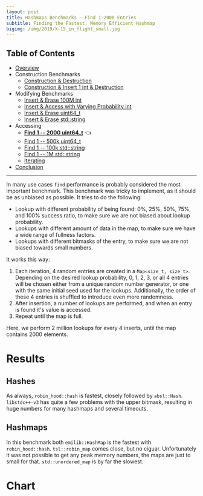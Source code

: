 ```yaml
---
layout: post
title: Hashmaps Benchmarks - Find 1-2000 Entries
subtitle: Finding the Fastest, Memory Efficient Hashmap
bigimg: /img/2019/X-15_in_flight_small.jpg
---
```


## Table of Contents

* [Overview](/2019/04/01/hashmap-benchmarks-01-overview/)
* Construction Benchmarks
   * [Construction & Destruction](/2019/04/01/hashmap-benchmarks-02-01-result-CtorDtorEmptyMap/)
   * [Construction & Insert 1 int & Destruction](/2019/04/01/hashmap-benchmarks-02-02-result-CtorDtorSingleEntryMap/)
* Modifying Benchmarks
   * [Insert & Erase 100M int](/2019/04/01/hashmap-benchmarks-03-01-result-InsertHugeInt/)
   * [Insert & Access with Varying Probability int](/2019/04/01/hashmap-benchmarks-03-02-result-RandomDistinct2/)
   * [Insert & Erase uint64_t](/2019/04/01/hashmap-benchmarks-03-03-result-RandomInsertErase/)
   * [Insert & Erase std::string](/2019/04/01/hashmap-benchmarks-03-04-result-RandomInsertEraseStrings/)
* Accessing
   * **[Find 1 -- 2000 uint64_t](/2019/04/01/hashmap-benchmarks-04-02-result-RandomFind_2000/)** 👈
   * [Find 1 -- 500k uint64_t](/2019/04/01/hashmap-benchmarks-04-03-result-RandomFind_500000/)
   * [Find 1 -- 100k std::string](/2019/04/01/hashmap-benchmarks-04-04-result-RandomFindString/)
   * [Find 1 -- 1M std::string](/2019/04/01/hashmap-benchmarks-04-05-result-RandomFindString_1000000/)
   * [Iterating](/2019/04/01/hashmap-benchmarks-04-06-result-IterateIntegers/)
* [Conclusion](/2019/04/01/hashmap-benchmarks-05-conclusion/)

----

In many use cases `find` performance is probably considered the most important benchmark. This benchmark was tricky to implement, as it should be as unbiased as possible. It tries to do the following:

* Lookup with different probability of being found: 0%, 25%, 50%, 75%, and 100% success ratio, to make sure we are not biased about lookup probability.
* Lookups with different amount of data in the map, to make sure we have a wide range of fullness factors.
* Lookups with different bitmasks of the entry, to make sure we are not biased towards small numbers. 

It works this way:

1. Each iteration, 4 random entries are created in a `Map<size_t, size_t>`. Depending on the desired lookup probability, 0, 1, 2, 3, or all 4 entries will be chosen either from a unique random number generator, or one with the same initial seed used for the lookups. Additionally, the order of these 4 entries is shuffled to introduce even more randomness.
1. After insertion, a number of lookups are performed, and when an entry is found it's value is accessed.
1. Repeat until the map is full.

Here, we perform 2 million lookups for every 4 inserts, until the map contains 2000 elements.

# Results

## Hashes

As always, `robin_hood::hash` is fastest, closely followed by `absl::Hash`. `libstdc++-v3` has quite a few problems with the upper bitmask, resulting in huge numbers for many hashmaps and several timeouts.

## Hashmaps

In this benchmark both `emilib::HashMap` is the fastest with `robin_hood::hash`. `tsl::robin_map` comes close, but no ciguar. Unfortunately it was not possible to get any peak memory numbers, the maps are just to small for that. `std::unordered_map` is by far the slowest. 

# Chart

<script src="https://cdn.plot.ly/plotly-latest.min.js"></script>
<div id="id_37381073" style="height:250em"></div>
<script>
    var colors = Plotly.d3.scale.category10().range();
    var m0y = [ "std::unordered_map", "boost::unordered_map", "spp::sparse_hash_map", "eastl::hash_map", "folly::F14NodeMap", "folly::F14ValueMap", "phmap::<br>parallel_node_hash_map", "phmap::<br>parallel_flat_hash_map", "tsl::hopscotch_map", "boost::multi_index::<br>hashed_unique", "tsl::sparse_map", "robin_hood::<br>unordered_flat_map", "robin_hood::<br>unordered_node_map", "absl::node_hash_map", "absl::flat_hash_map", "phmap::flat_hash_map", "phmap::node_hash_map", "ska::bytell_hash_map", "tsl::robin_map", "<b>emilib1::HashMap</b>"];
    var m1y = [ "std::unordered_map", "boost::unordered_map", "spp::sparse_hash_map", "eastl::hash_map", "folly::F14NodeMap", "folly::F14ValueMap", "phmap::<br>parallel_node_hash_map", "phmap::<br>parallel_flat_hash_map", "tsl::hopscotch_map", "absl::node_hash_map", "robin_hood::<br>unordered_node_map", "boost::multi_index::<br>hashed_unique", "robin_hood::<br>unordered_flat_map", "tsl::sparse_map", "phmap::node_hash_map", "absl::flat_hash_map", "phmap::flat_hash_map", "ska::bytell_hash_map", "tsl::robin_map", "<b>emilib1::HashMap</b>"];
    var m2y = [ "std::unordered_map", "spp::sparse_hash_map", "boost::unordered_map", "eastl::hash_map", "folly::F14ValueMap", "folly::F14NodeMap", "phmap::<br>parallel_flat_hash_map", "phmap::<br>parallel_node_hash_map", "boost::multi_index::<br>hashed_unique", "tsl::hopscotch_map", "tsl::sparse_map", "phmap::node_hash_map", "absl::flat_hash_map", "absl::node_hash_map", "phmap::flat_hash_map", "robin_hood::<br>unordered_flat_map", "robin_hood::<br>unordered_node_map", "ska::bytell_hash_map", "tsl::robin_map", "<b>emilib1::HashMap</b>"];
    var m3y = [ "std::unordered_map", "spp::sparse_hash_map", "folly::F14ValueMap", "boost::unordered_map", "folly::F14NodeMap", "eastl::hash_map", "phmap::<br>parallel_flat_hash_map", "phmap::<br>parallel_node_hash_map", "tsl::sparse_map", "tsl::hopscotch_map", "absl::node_hash_map", "boost::multi_index::<br>hashed_unique", "phmap::node_hash_map", "absl::flat_hash_map", "phmap::flat_hash_map", "robin_hood::<br>unordered_node_map", "robin_hood::<br>unordered_flat_map", "ska::bytell_hash_map", "tsl::robin_map", "<b>emilib1::HashMap</b>"];
    var m4y = [ "tsl::sparse_map", "tsl::robin_map", "tsl::hopscotch_map", "spp::sparse_hash_map", "robin_hood::<br>unordered_node_map", "robin_hood::<br>unordered_flat_map", "phmap::<br>parallel_node_hash_map", "phmap::<br>parallel_flat_hash_map", "phmap::node_hash_map", "phmap::flat_hash_map", "emilib1::HashMap", "absl::node_hash_map", "absl::flat_hash_map", "std::unordered_map", "boost::unordered_map", "eastl::hash_map", "folly::F14NodeMap", "folly::F14ValueMap", "boost::multi_index::<br>hashed_unique", "<b>ska::bytell_hash_map</b>"];
    var measurement_names = [ "0% success, 0x00000000ffffffff", "0% success, 0xffffffff00000000", "100% success, 0x00000000ffffffff", "100% success, 0xffffffff00000000", "25% success, 0x00000000ffffffff", "25% success, 0xffffffff00000000", "50% success, 0x00000000ffffffff", "50% success, 0xffffffff00000000", "75% success, 0x00000000ffffffff", "75% success, 0xffffffff00000000" ];

    var data = [
        { x: [ 1.6315700000000002e-08, 1.1539150000000001e-08, 1.3123150000000003e-08, 1.0344350000000002e-08, 6.246335e-09, 6.30072e-09, 7.40685e-09, 6.8658950000000005e-09, 4.1338950000000004e-09, 4.896980000000001e-09, 5.60864e-09, 5.17254e-09, 5.127305000000001e-09, 4.533705e-09, 4.323835e-09, 4.311515e-09, 4.285970000000001e-09, 3.515975e-09, 3.4467750000000004e-09, 2.8761300000000005e-09 ],
          y: m0y, name: measurement_names[0] + ' (robin_hood::hash)', type: 'bar', orientation: 'h', yaxis: 'y', marker: { color: colors[0], },
        },
        { x: [ 1.6366400000000004e-08, 1.1569550000000001e-08, 1.274165e-08, 1.03549e-08, 6.260275e-09, 6.306440000000001e-09, 7.315945000000001e-09, 6.85231e-09, 4.123515e-09, 4.83866e-09, 5.3775700000000005e-09, 5.064060000000001e-09, 5.033030000000001e-09, 4.567695e-09, 4.333589999999999e-09, 4.301315e-09, 4.277345000000001e-09, 3.531285e-09, 3.35223e-09, 2.8472200000000004e-09 ],
          y: m0y, name: measurement_names[1] + ' (robin_hood::hash)', type: 'bar', orientation: 'h', yaxis: 'y', marker: { color: colors[1], },
        },
        { x: [ 1.3305450000000002e-08, 1.205025e-08, 8.12543e-09, 1.10062e-08, 1.32606e-08, 1.2875400000000001e-08, 7.981415e-09, 7.192815000000001e-09, 5.791565e-09, 4.672105e-09, 5.383160000000001e-09, 4.21379e-09, 4.01364e-09, 4.499085e-09, 4.59093e-09, 4.6070600000000004e-09, 4.477955e-09, 4.35335e-09, 3.4638050000000003e-09, 3.494065e-09 ],
          y: m0y, name: measurement_names[2] + ' (robin_hood::hash)', type: 'bar', orientation: 'h', yaxis: 'y', marker: { color: colors[2], },
        },
        { x: [ 1.331075e-08, 1.2070050000000001e-08, 8.240875e-09, 1.10145e-08, 1.322695e-08, 1.2847400000000001e-08, 8.015410000000001e-09, 7.2204650000000005e-09, 5.70413e-09, 4.718715e-09, 5.442285e-09, 4.2221450000000004e-09, 3.995245e-09, 4.507370000000001e-09, 4.58401e-09, 4.6233950000000005e-09, 4.4822350000000005e-09, 4.4382850000000005e-09, 3.466695e-09, 3.4605850000000004e-09 ],
          y: m0y, name: measurement_names[3] + ' (robin_hood::hash)', type: 'bar', orientation: 'h', yaxis: 'y', marker: { color: colors[3], },
        },
        { x: [ 1.5013850000000003e-08, 1.1190300000000001e-08, 1.32007e-08, 1.1924850000000001e-08, 8.533605000000002e-09, 8.19117e-09, 6.876170000000001e-09, 7.08692e-09, 5.463395000000001e-09, 6.1938299999999995e-09, 4.780940000000001e-09, 5.07536e-09, 4.832170000000001e-09, 4.45778e-09, 4.34062e-09, 4.36765e-09, 4.34491e-09, 3.7001e-09, 3.543625e-09, 2.9409e-09 ],
          y: m0y, name: measurement_names[4] + ' (robin_hood::hash)', type: 'bar', orientation: 'h', yaxis: 'y', marker: { color: colors[4], },
        },
        { x: [ 1.50562e-08, 1.115205e-08, 1.331535e-08, 1.19328e-08, 8.495429999999999e-09, 8.147960000000002e-09, 6.901220000000001e-09, 7.131815000000001e-09, 5.4613800000000004e-09, 6.295785e-09, 4.851655e-09, 5.1165e-09, 4.892455e-09, 4.51124e-09, 4.36126e-09, 4.358625e-09, 4.337335e-09, 3.77457e-09, 3.5191050000000003e-09, 2.90354e-09 ],
          y: m0y, name: measurement_names[5] + ' (robin_hood::hash)', type: 'bar', orientation: 'h', yaxis: 'y', marker: { color: colors[5], },
        },
        { x: [ 1.4408850000000002e-08, 1.15717e-08, 1.1884050000000002e-08, 1.05676e-08, 1.06696e-08, 1.023245e-08, 6.699185e-09, 6.5384000000000005e-09, 6.125450000000001e-09, 6.000485e-09, 4.347520000000001e-09, 4.84539e-09, 4.4578950000000006e-09, 4.39062e-09, 4.41829e-09, 4.331690000000001e-09, 4.36221e-09, 4.047505e-09, 3.4269300000000003e-09, 3.3439600000000005e-09 ],
          y: m0y, name: measurement_names[6] + ' (robin_hood::hash)', type: 'bar', orientation: 'h', yaxis: 'y', marker: { color: colors[6], },
        },
        { x: [ 1.444945e-08, 1.16568e-08, 1.179925e-08, 1.0484400000000002e-08, 1.0827950000000002e-08, 1.03336e-08, 6.76211e-09, 6.6436099999999996e-09, 6.24518e-09, 5.909535e-09, 4.337545e-09, 4.775555e-09, 4.396770000000001e-09, 4.385135e-09, 4.439645e-09, 4.308365e-09, 4.365985e-09, 4.113625e-09, 3.45849e-09, 3.3541850000000004e-09 ],
          y: m0y, name: measurement_names[7] + ' (robin_hood::hash)', type: 'bar', orientation: 'h', yaxis: 'y', marker: { color: colors[7], },
        },
        { x: [ 1.3804650000000001e-08, 1.132975e-08, 1.0196450000000002e-08, 1.08096e-08, 1.26369e-08, 1.231045e-08, 6.56975e-09, 6.70344e-09, 6.603835000000001e-09, 5.5732899999999995e-09, 5.228670000000001e-09, 4.431055e-09, 4.164630000000001e-09, 4.2377e-09, 4.2909800000000004e-09, 4.26338e-09, 4.20992e-09, 4.35858e-09, 3.396965e-09, 3.1689200000000003e-09 ],
          y: m0y, name: measurement_names[8] + ' (robin_hood::hash)', type: 'bar', orientation: 'h', yaxis: 'y', marker: { color: colors[8], },
        },
        { x: [ 1.374025e-08, 1.145495e-08, 1.0002355e-08, 1.0828e-08, 1.2691000000000001e-08, 1.2391100000000002e-08, 6.576260000000001e-09, 6.66338e-09, 6.497775000000001e-09, 5.595125e-09, 5.22045e-09, 4.410065e-09, 4.19196e-09, 4.23456e-09, 4.2748450000000005e-09, 4.249285e-09, 4.181775e-09, 4.4084100000000005e-09, 3.4096000000000003e-09, 3.168205e-09 ],
          y: m0y, name: measurement_names[9] + ' (robin_hood::hash)', type: 'bar', orientation: 'h', yaxis: 'y', marker: { color: colors[9], },
            textposition: 'outside',
            text: [ "14.6ns avg<br>0MB", "11.6ns avg<br>0MB", "11.3ns avg<br>0MB", "10.9ns avg<br>0MB", "10.3ns avg<br>0MB", "9.99ns avg<br>0MB", "7.11ns avg<br>0MB", "6.89ns avg<br>0MB", "5.62ns avg<br>0MB", "5.47ns avg<br>0MB", "5.06ns avg<br>0MB", "4.73ns avg<br>0MB", "4.51ns avg<br>0MB", "4.43ns avg<br>0MB", "4.40ns avg<br>0MB", "4.37ns avg<br>0MB", "4.33ns avg<br>0MB", "4.02ns avg<br>0MB", "3.45ns avg<br>0MB", "<b>3.16ns avg<br>0MB</b>" ],
        },
        { x: [ 1.656295e-08, 1.1819550000000001e-08, 1.2915200000000001e-08, 1.10385e-08, 6.38297e-09, 6.470230000000001e-09, 7.758694999999999e-09, 7.969935e-09, 4.5637150000000005e-09, 5.076945e-09, 5.361290000000001e-09, 5.868715000000001e-09, 5.50132e-09, 5.8076750000000004e-09, 4.630375e-09, 4.83273e-09, 4.5114250000000005e-09, 4.3762850000000005e-09, 3.2748600000000004e-09, 3.0612600000000002e-09 ],
          y: m1y, name: measurement_names[0] + ' (absl::Hash)', type: 'bar', orientation: 'h', yaxis: 'y2', marker: { color: colors[0], },
        },
        { x: [ 1.65699e-08, 1.1863150000000002e-08, 1.292735e-08, 1.1060350000000002e-08, 6.34136e-09, 6.56967e-09, 7.765965e-09, 8.262935e-09, 4.634965e-09, 5.211850000000001e-09, 5.42775e-09, 5.84008e-09, 5.584975e-09, 5.8975749999999995e-09, 4.901955e-09, 4.911450000000001e-09, 4.566425000000001e-09, 4.394065e-09, 3.23633e-09, 3.0709650000000003e-09 ],
          y: m1y, name: measurement_names[1] + ' (absl::Hash)', type: 'bar', orientation: 'h', yaxis: 'y2', marker: { color: colors[1], },
        },
        { x: [ 1.35355e-08, 1.1758000000000002e-08, 8.868705e-09, 1.088185e-08, 1.3324150000000002e-08, 1.3076100000000001e-08, 1.05423e-08, 7.443670000000001e-09, 6.236655000000001e-09, 4.829445e-09, 4.796925000000001e-09, 5.452525e-09, 4.62499e-09, 5.059455e-09, 4.8205e-09, 4.924155000000001e-09, 4.937095e-09, 4.776615e-09, 3.48215e-09, 3.74203e-09 ],
          y: m1y, name: measurement_names[2] + ' (absl::Hash)', type: 'bar', orientation: 'h', yaxis: 'y2', marker: { color: colors[2], },
        },
        { x: [ 1.354475e-08, 1.1773200000000001e-08, 8.83579e-09, 1.0854e-08, 1.3354600000000001e-08, 1.3061450000000001e-08, 1.0508e-08, 7.4221100000000005e-09, 6.143155000000001e-09, 4.816665e-09, 4.773935e-09, 5.46509e-09, 4.6586700000000004e-09, 5.11674e-09, 4.8309200000000005e-09, 4.893065e-09, 4.911905000000001e-09, 4.7251700000000005e-09, 3.4063550000000003e-09, 3.7648950000000006e-09 ],
          y: m1y, name: measurement_names[3] + ' (absl::Hash)', type: 'bar', orientation: 'h', yaxis: 'y2', marker: { color: colors[3], },
        },
        { x: [ 1.5003800000000002e-08, 1.1591699999999999e-08, 1.3565400000000001e-08, 1.060155e-08, 8.493320000000001e-09, 8.511685e-09, 7.233000000000001e-09, 7.42394e-09, 6.510195e-09, 5.056965000000001e-09, 5.572955e-09, 4.613915e-09, 5.599575000000001e-09, 5.003715e-09, 5.561345e-09, 4.96348e-09, 4.61339e-09, 3.96372e-09, 3.85547e-09, 3.41509e-09 ],
          y: m1y, name: measurement_names[4] + ' (absl::Hash)', type: 'bar', orientation: 'h', yaxis: 'y2', marker: { color: colors[4], },
        },
        { x: [ 1.50554e-08, 1.16108e-08, 1.3507300000000001e-08, 1.0584250000000001e-08, 8.484935e-09, 8.552619999999999e-09, 7.322745e-09, 7.4492e-09, 6.42687e-09, 5.060055e-09, 5.5588450000000006e-09, 4.647765000000001e-09, 5.591090000000001e-09, 5.122915e-09, 5.589425e-09, 4.946565e-09, 4.614415e-09, 3.987235e-09, 3.844995000000001e-09, 3.39958e-09 ],
          y: m1y, name: measurement_names[5] + ' (absl::Hash)', type: 'bar', orientation: 'h', yaxis: 'y2', marker: { color: colors[5], },
        },
        { x: [ 1.4586500000000001e-08, 1.154405e-08, 1.209605e-08, 1.2228799999999999e-08, 1.08498e-08, 1.09091e-08, 7.18415e-09, 7.290295000000001e-09, 6.389845000000001e-09, 5.6394e-09, 5.3953400000000005e-09, 4.790415e-09, 5.187905000000001e-09, 4.6954e-09, 5.345565000000001e-09, 4.64238e-09, 4.555985e-09, 4.7666000000000005e-09, 3.4114400000000004e-09, 3.2989600000000004e-09 ],
          y: m1y, name: measurement_names[6] + ' (absl::Hash)', type: 'bar', orientation: 'h', yaxis: 'y2', marker: { color: colors[6], },
        },
        { x: [ 1.4558900000000001e-08, 1.154305e-08, 1.2094300000000002e-08, 1.2158850000000002e-08, 1.0887350000000003e-08, 1.0827749999999999e-08, 7.218720000000001e-09, 7.347710000000001e-09, 6.2726250000000006e-09, 5.771405e-09, 5.339855e-09, 4.8318850000000004e-09, 5.1461e-09, 4.74967e-09, 5.470035e-09, 4.7049450000000004e-09, 4.586025e-09, 4.821955000000001e-09, 3.397955e-09, 3.2970050000000004e-09 ],
          y: m1y, name: measurement_names[7] + ' (absl::Hash)', type: 'bar', orientation: 'h', yaxis: 'y2', marker: { color: colors[7], },
        },
        { x: [ 1.606345e-08, 1.1346500000000002e-08, 1.0518000000000002e-08, 1.0720150000000001e-08, 1.28229e-08, 1.253425e-08, 6.890535e-09, 6.933830000000001e-09, 6.93987e-09, 5.3099700000000004e-09, 4.913985e-09, 5.19044e-09, 4.752624999999999e-09, 4.657340000000001e-09, 4.6469199999999995e-09, 4.58182e-09, 4.569175000000001e-09, 4.6402000000000006e-09, 3.2135200000000003e-09, 3.5074150000000003e-09 ],
          y: m1y, name: measurement_names[8] + ' (absl::Hash)', type: 'bar', orientation: 'h', yaxis: 'y2', marker: { color: colors[8], },
        },
        { x: [ 1.61661e-08, 1.1392e-08, 1.0513650000000002e-08, 1.0701550000000001e-08, 1.2801300000000001e-08, 1.251635e-08, 6.875505000000001e-09, 6.942425e-09, 7.099755e-09, 5.309255e-09, 4.892480000000001e-09, 5.22726e-09, 4.733080000000001e-09, 4.7043900000000005e-09, 4.650930000000001e-09, 4.594805000000001e-09, 4.5778799999999995e-09, 4.6352100000000006e-09, 3.1941400000000003e-09, 3.50367e-09 ],
          y: m1y, name: measurement_names[9] + ' (absl::Hash)', type: 'bar', orientation: 'h', yaxis: 'y2', marker: { color: colors[9], },
            textposition: 'outside',
            text: [ "15.2ns avg<br>0MB", "11.6ns avg<br>0MB", "11.6ns avg<br>0MB", "11.1ns avg<br>0MB", "10.4ns avg<br>0MB", "10.3ns avg<br>0MB", "7.93ns avg<br>0MB", "7.45ns avg<br>0MB", "6.12ns avg<br>0MB", "5.21ns avg<br>0MB", "5.20ns avg<br>0MB", "5.19ns avg<br>0MB", "5.14ns avg<br>0MB", "5.08ns avg<br>0MB", "5.04ns avg<br>0MB", "4.80ns avg<br>0MB", "4.64ns avg<br>0MB", "4.51ns avg<br>0MB", "3.43ns avg<br>0MB", "<b>3.41ns avg<br>0MB</b>" ],
        },
        { x: [ 2.2815850000000002e-08, 1.424055e-08, 1.2459550000000001e-08, 1.1768000000000002e-08, 7.268030000000001e-09, 7.110605000000001e-09, 1.002661e-08, 9.720015e-09, 7.3426900000000004e-09, 6.07705e-09, 7.540155e-09, 6.69729e-09, 6.220975e-09, 6.468165e-09, 6.22634e-09, 6.2653850000000005e-09, 6.127755e-09, 5.254535e-09, 5.0749649999999995e-09, 4.283544999999999e-09 ],
          y: m2y, name: measurement_names[0] + ' (folly::hasher)', type: 'bar', orientation: 'h', yaxis: 'y3', marker: { color: colors[0], },
        },
        { x: [ 2.272595e-08, 1.3933550000000001e-08, 1.25241e-08, 1.170605e-08, 7.34689e-09, 7.15234e-09, 1.020485e-08, 9.913465e-09, 7.3022800000000006e-09, 6.022225e-09, 7.460955e-09, 6.586505000000001e-09, 6.240835000000001e-09, 6.426150000000001e-09, 6.237075000000001e-09, 6.041815000000001e-09, 5.917715000000001e-09, 5.1248500000000006e-09, 5.0532e-09, 4.3125750000000005e-09 ],
          y: m2y, name: measurement_names[1] + ' (folly::hasher)', type: 'bar', orientation: 'h', yaxis: 'y3', marker: { color: colors[1], },
        },
        { x: [ 1.7402050000000002e-08, 9.846014999999999e-09, 1.2787250000000001e-08, 1.1774700000000002e-08, 1.42188e-08, 1.4241450000000003e-08, 1.00995e-08, 9.097335e-09, 6.775040000000001e-09, 7.220105e-09, 7.635325000000001e-09, 6.526475000000001e-09, 6.717675e-09, 6.509595e-09, 6.678075e-09, 5.681880000000001e-09, 5.790735e-09, 6.246225000000001e-09, 4.640250000000001e-09, 5.0689499999999995e-09 ],
          y: m2y, name: measurement_names[2] + ' (folly::hasher)', type: 'bar', orientation: 'h', yaxis: 'y3', marker: { color: colors[2], },
        },
        { x: [ 1.73232e-08, 1.0054050000000001e-08, 1.2860200000000002e-08, 1.169495e-08, 1.4214900000000001e-08, 1.4249200000000002e-08, 1.0087300000000003e-08, 9.228705e-09, 6.827045e-09, 7.96435e-09, 7.973275e-09, 6.557930000000001e-09, 6.727845000000001e-09, 6.5351150000000005e-09, 6.722520000000001e-09, 5.88947e-09, 5.919840000000001e-09, 6.1780300000000004e-09, 4.748745e-09, 5.1209550000000005e-09 ],
          y: m2y, name: measurement_names[3] + ' (folly::hasher)', type: 'bar', orientation: 'h', yaxis: 'y3', marker: { color: colors[3], },
        },
        { x: [ 2.10631e-08, 1.50034e-08, 1.2099450000000001e-08, 1.104945e-08, 9.225520000000002e-09, 9.25936e-09, 9.238645e-09, 9.136755e-09, 7.599210000000002e-09, 5.8441650000000006e-09, 6.547855e-09, 6.92098e-09, 6.522780000000001e-09, 6.603190000000001e-09, 6.575690000000001e-09, 6.1202000000000004e-09, 6.24522e-09, 5.3129750000000005e-09, 5.66237e-09, 4.3201000000000004e-09 ],
          y: m2y, name: measurement_names[4] + ' (folly::hasher)', type: 'bar', orientation: 'h', yaxis: 'y3', marker: { color: colors[4], },
        },
        { x: [ 2.07396e-08, 1.4924000000000002e-08, 1.2189500000000001e-08, 1.106805e-08, 9.221935e-09, 9.249650000000001e-09, 9.194475e-09, 9.140775e-09, 7.590175e-09, 5.703235e-09, 6.5680600000000006e-09, 6.8540099999999996e-09, 6.32178e-09, 6.462375000000001e-09, 6.376870000000001e-09, 6.14587e-09, 6.228655e-09, 5.18649e-09, 5.7224950000000005e-09, 4.266835000000001e-09 ],
          y: m2y, name: measurement_names[5] + ' (folly::hasher)', type: 'bar', orientation: 'h', yaxis: 'y3', marker: { color: colors[5], },
        },
        { x: [ 1.9500500000000003e-08, 1.4095400000000002e-08, 1.235115e-08, 1.2461850000000001e-08, 1.157465e-08, 1.1480500000000001e-08, 9.136925e-09, 9.299340000000002e-09, 7.849070000000002e-09, 7.319140000000001e-09, 6.240065000000001e-09, 6.6132e-09, 6.358035000000001e-09, 6.4696350000000005e-09, 6.343830000000001e-09, 6.309455e-09, 6.02535e-09, 6.3752e-09, 5.519285e-09, 4.80983e-09 ],
          y: m2y, name: measurement_names[6] + ' (folly::hasher)', type: 'bar', orientation: 'h', yaxis: 'y3', marker: { color: colors[6], },
        },
        { x: [ 1.91955e-08, 1.41733e-08, 1.23808e-08, 1.22569e-08, 1.15099e-08, 1.1499950000000001e-08, 9.169294999999999e-09, 9.33558e-09, 8.026900000000001e-09, 7.44674e-09, 6.294830000000001e-09, 6.54394e-09, 6.2761900000000004e-09, 6.391425000000001e-09, 6.29046e-09, 6.255615e-09, 6.01972e-09, 6.232185e-09, 5.5606250000000005e-09, 4.855615e-09 ],
          y: m2y, name: measurement_names[7] + ' (folly::hasher)', type: 'bar', orientation: 'h', yaxis: 'y3', marker: { color: colors[7], },
        },
        { x: [ 1.8556950000000003e-08, 1.17637e-08, 1.257825e-08, 1.122645e-08, 1.3676400000000001e-08, 1.37347e-08, 9.17398e-09, 8.948445000000001e-09, 6.227145e-09, 7.612765000000001e-09, 6.197840000000001e-09, 6.459365000000001e-09, 6.603015e-09, 6.1953e-09, 6.3047600000000005e-09, 5.950624999999999e-09, 5.797775e-09, 6.20935e-09, 4.883785e-09, 4.846015000000001e-09 ],
          y: m2y, name: measurement_names[8] + ' (folly::hasher)', type: 'bar', orientation: 'h', yaxis: 'y3', marker: { color: colors[8], },
        },
        { x: [ 1.8218849999999998e-08, 1.195255e-08, 1.27969e-08, 1.12224e-08, 1.3682450000000001e-08, 1.3757350000000001e-08, 9.113515000000002e-09, 8.947600000000002e-09, 6.260705000000001e-09, 8.065670000000002e-09, 6.2813e-09, 6.461185e-09, 6.5601350000000005e-09, 6.207955000000001e-09, 6.311485e-09, 6.038065e-09, 5.893640000000001e-09, 6.052125e-09, 4.96987e-09, 4.863995e-09 ],
          y: m2y, name: measurement_names[9] + ' (folly::hasher)', type: 'bar', orientation: 'h', yaxis: 'y3', marker: { color: colors[9], },
            textposition: 'outside',
            text: [ "19.8ns avg<br>0MB", "13.0ns avg<br>0MB", "12.5ns avg<br>0MB", "11.6ns avg<br>0MB", "11.2ns avg<br>0MB", "11.2ns avg<br>0MB", "9.54ns avg<br>0MB", "9.28ns avg<br>0MB", "7.18ns avg<br>0MB", "6.93ns avg<br>0MB", "6.87ns avg<br>0MB", "6.62ns avg<br>0MB", "6.45ns avg<br>0MB", "6.43ns avg<br>0MB", "6.41ns avg<br>0MB", "6.07ns avg<br>0MB", "6.00ns avg<br>0MB", "5.82ns avg<br>0MB", "5.18ns avg<br>0MB", "<b>4.67ns avg<br>0MB</b>" ],
        },
        { x: [ 2.028055e-08, 1.7262200000000004e-08, 1.0940500000000001e-08, 1.482165e-08, 1.076455e-08, 1.30456e-08, 1.2366150000000001e-08, 1.1953300000000001e-08, 1.0128650000000002e-08, 7.88543e-09, 8.315655000000002e-09, 8.704079999999999e-09, 8.276834999999999e-09, 8.266930000000001e-09, 8.23349e-09, 8.457304999999999e-09, 8.587115e-09, 7.198690000000001e-09, 6.748110000000001e-09, 6.36722e-09 ],
          y: m3y, name: measurement_names[0] + ' (FNV1a)', type: 'bar', orientation: 'h', yaxis: 'y4', marker: { color: colors[0], },
        },
        { x: [ 1.975315e-08, 1.7328450000000003e-08, 1.0737100000000001e-08, 1.4848750000000001e-08, 1.06057e-08, 1.31258e-08, 1.234965e-08, 1.1939850000000002e-08, 1.021705e-08, 7.98212e-09, 8.3787e-09, 8.730985e-09, 8.379580000000001e-09, 8.311255000000001e-09, 8.339255e-09, 8.22017e-09, 8.348e-09, 7.3791900000000004e-09, 6.754735e-09, 6.423140000000001e-09 ],
          y: m3y, name: measurement_names[1] + ' (FNV1a)', type: 'bar', orientation: 'h', yaxis: 'y4', marker: { color: colors[1], },
        },
        { x: [ 1.686055e-08, 1.2586550000000001e-08, 1.77987e-08, 1.4807400000000002e-08, 1.7595300000000003e-08, 1.3178750000000001e-08, 1.4909750000000002e-08, 1.2328950000000001e-08, 9.484075000000001e-09, 9.64314e-09, 8.81967e-09, 9.007325e-09, 8.82127e-09, 8.666910000000002e-09, 8.6725e-09, 7.733005e-09, 7.774875e-09, 8.58508e-09, 6.8987100000000005e-09, 7.27253e-09 ],
          y: m3y, name: measurement_names[2] + ' (FNV1a)', type: 'bar', orientation: 'h', yaxis: 'y4', marker: { color: colors[2], },
        },
        { x: [ 1.66382e-08, 1.2826600000000001e-08, 1.7801400000000003e-08, 1.496615e-08, 1.758395e-08, 1.314495e-08, 1.505835e-08, 1.265945e-08, 9.684405000000001e-09, 1.004645e-08, 8.77628e-09, 8.987450000000001e-09, 8.837590000000001e-09, 8.66336e-09, 8.653175000000001e-09, 7.67397e-09, 7.731965000000001e-09, 8.680095000000001e-09, 6.828245e-09, 7.2932600000000005e-09 ],
          y: m3y, name: measurement_names[3] + ' (FNV1a)', type: 'bar', orientation: 'h', yaxis: 'y4', marker: { color: colors[3], },
        },
        { x: [ 1.9417500000000002e-08, 1.78904e-08, 1.310785e-08, 1.61009e-08, 1.28488e-08, 1.5039e-08, 1.1794050000000002e-08, 1.2602000000000003e-08, 9.174030000000001e-09, 8.618685000000001e-09, 1.01633e-08, 8.440615e-09, 8.821885000000001e-09, 8.636000000000002e-09, 8.260555e-09, 8.557395e-09, 8.43931e-09, 7.23633e-09, 7.93586e-09, 6.9144950000000005e-09 ],
          y: m3y, name: measurement_names[4] + ' (FNV1a)', type: 'bar', orientation: 'h', yaxis: 'y4', marker: { color: colors[4], },
        },
        { x: [ 1.8953100000000003e-08, 1.7941400000000003e-08, 1.32002e-08, 1.599125e-08, 1.2887300000000001e-08, 1.512175e-08, 1.171545e-08, 1.251795e-08, 9.118984999999999e-09, 8.76382e-09, 1.0311350000000001e-08, 8.467605e-09, 8.75926e-09, 8.62335e-09, 8.23866e-09, 8.490725000000001e-09, 8.37008e-09, 7.20808e-09, 7.89419e-09, 6.91061e-09 ],
          y: m3y, name: measurement_names[5] + ' (FNV1a)', type: 'bar', orientation: 'h', yaxis: 'y4', marker: { color: colors[5], },
        },
        { x: [ 1.870835e-08, 1.68587e-08, 1.5732700000000003e-08, 1.4510400000000002e-08, 1.5244900000000003e-08, 1.4836500000000002e-08, 1.1758250000000002e-08, 1.1858000000000001e-08, 8.84598e-09, 9.638909999999999e-09, 8.667015e-09, 8.762704999999999e-09, 8.67227e-09, 8.34027e-09, 8.439005e-09, 8.295825e-09, 8.237255000000001e-09, 8.50005e-09, 7.616035000000001e-09, 6.8378750000000004e-09 ],
          y: m3y, name: measurement_names[6] + ' (FNV1a)', type: 'bar', orientation: 'h', yaxis: 'y4', marker: { color: colors[6], },
        },
        { x: [ 1.849475e-08, 1.6701000000000002e-08, 1.5708e-08, 1.4511650000000002e-08, 1.522645e-08, 1.51065e-08, 1.1765100000000002e-08, 1.170215e-08, 8.80112e-09, 9.707205000000001e-09, 8.64649e-09, 8.836065e-09, 8.66839e-09, 8.344185000000001e-09, 8.44126e-09, 8.324585e-09, 8.27304e-09, 8.524565e-09, 7.43485e-09, 6.863755000000001e-09 ],
          y: m3y, name: measurement_names[7] + ' (FNV1a)', type: 'bar', orientation: 'h', yaxis: 'y4', marker: { color: colors[7], },
        },
        { x: [ 1.75353e-08, 1.4545350000000001e-08, 1.775125e-08, 1.4549200000000001e-08, 1.755825e-08, 1.30916e-08, 1.1623550000000001e-08, 1.1672200000000001e-08, 8.568630000000002e-09, 9.510735e-09, 8.55027e-09, 9.52859e-09, 8.88713e-09, 8.406835e-09, 8.419105000000001e-09, 7.87287e-09, 7.81381e-09, 7.962780000000001e-09, 7.050930000000001e-09, 7.03254e-09 ],
          y: m3y, name: measurement_names[8] + ' (FNV1a)', type: 'bar', orientation: 'h', yaxis: 'y4', marker: { color: colors[8], },
        },
        { x: [ 1.730725e-08, 1.45971e-08, 1.773545e-08, 1.45367e-08, 1.754995e-08, 1.3110600000000002e-08, 1.16299e-08, 1.1846900000000001e-08, 8.69175e-09, 9.631905000000001e-09, 8.547514999999999e-09, 9.553415000000001e-09, 8.822285000000001e-09, 8.44052e-09, 8.43809e-09, 7.851775000000001e-09, 7.770880000000002e-09, 7.931e-09, 6.941195e-09, 7.066730000000001e-09 ],
          y: m3y, name: measurement_names[9] + ' (FNV1a)', type: 'bar', orientation: 'h', yaxis: 'y4', marker: { color: colors[9], },
            textposition: 'outside',
            text: [ "18.4ns avg<br>0MB", "15.9ns avg<br>0MB", "15.1ns avg<br>0MB", "15.0ns avg<br>0MB", "14.8ns avg<br>0MB", "13.9ns avg<br>0MB", "12.5ns avg<br>0MB", "12.1ns avg<br>0MB", "9.27ns avg<br>0MB", "9.14ns avg<br>0MB", "8.92ns avg<br>0MB", "8.90ns avg<br>0MB", "8.69ns avg<br>0MB", "8.47ns avg<br>0MB", "8.41ns avg<br>0MB", "8.15ns avg<br>0MB", "8.13ns avg<br>0MB", "7.92ns avg<br>0MB", "7.21ns avg<br>0MB", "<b>6.90ns avg<br>0MB</b>" ],
        },
        { x: [ 0, 0, 0, 0, 0, 0, 0, 0, 0, 0, 0, 0, 0, 1.56614e-08, 1.135545e-08, 1.04575e-08, 5.57138e-09, 5.66844e-09, 4.2873450000000006e-09, 3.0617e-09 ],
          y: m4y, name: measurement_names[0] + ' (libstdc++-v3)', type: 'bar', orientation: 'h', yaxis: 'y5', marker: { color: colors[0], },
        },
        { x: [ 0, 0, 0, 0, 0, 0, 0, 0, 0, 0, 0, 0, 0, 1.57947e-08, 1.1413450000000002e-08, 1.051435e-08, 5.7862000000000006e-09, 5.871900000000001e-09, 4.288565e-09, 3.082005e-09 ],
          y: m4y, name: measurement_names[1] + ' (libstdc++-v3)', type: 'bar', orientation: 'h', yaxis: 'y5', marker: { color: colors[1], },
        },
        { x: [ 0, 0, 0, 0, 0, 0, 0, 0, 0, 0, 0, 0, 0, 1.3365400000000001e-08, 1.139525e-08, 1.025015e-08, 1.25076e-08, 1.222545e-08, 4.55904e-09, 3.9434e-09 ],
          y: m4y, name: measurement_names[2] + ' (libstdc++-v3)', type: 'bar', orientation: 'h', yaxis: 'y5', marker: { color: colors[2], },
        },
        { x: [ 0, 0, 0, 0, 0, 0, 0, 0, 0, 0, 0, 0, 0, 1.33763e-08, 1.131915e-08, 1.025815e-08, 1.2505050000000001e-08, 1.22269e-08, 4.60318e-09, 3.919085000000001e-09 ],
          y: m4y, name: measurement_names[3] + ' (libstdc++-v3)', type: 'bar', orientation: 'h', yaxis: 'y5', marker: { color: colors[3], },
        },
        { x: [ 0, 0, 0, 0, 0, 0, 0, 0, 0, 0, 0, 0, 0, 1.47587e-08, 1.080535e-08, 1.112065e-08, 7.907289999999999e-09, 7.781455000000001e-09, 5.091045e-09, 3.19786e-09 ],
          y: m4y, name: measurement_names[4] + ' (libstdc++-v3)', type: 'bar', orientation: 'h', yaxis: 'y5', marker: { color: colors[4], },
        },
        { x: [ 0, 0, 0, 0, 0, 0, 0, 0, 0, 0, 0, 0, 0, 1.468625e-08, 1.0821250000000002e-08, 1.1377150000000001e-08, 7.997605e-09, 7.785735e-09, 4.950980000000001e-09, 3.2205650000000007e-09 ],
          y: m4y, name: measurement_names[5] + ' (libstdc++-v3)', type: 'bar', orientation: 'h', yaxis: 'y5', marker: { color: colors[5], },
        },
        { x: [ 0, 0, 0, 0, 0, 0, 0, 0, 0, 0, 0, 0, 0, 1.4259650000000001e-08, 1.0967450000000001e-08, 1.0052049999999999e-08, 9.969145000000001e-09, 9.789285e-09, 4.436465e-09, 3.977535e-09 ],
          y: m4y, name: measurement_names[6] + ' (libstdc++-v3)', type: 'bar', orientation: 'h', yaxis: 'y5', marker: { color: colors[6], },
        },
        { x: [ 0, 0, 0, 0, 0, 0, 0, 0, 0, 0, 0, 0, 0, 1.4190700000000001e-08, 1.104675e-08, 1.0081e-08, 1.0025249999999999e-08, 9.798660000000001e-09, 4.47667e-09, 4.02311e-09 ],
          y: m4y, name: measurement_names[7] + ' (libstdc++-v3)', type: 'bar', orientation: 'h', yaxis: 'y5', marker: { color: colors[7], },
        },
        { x: [ 0, 0, 0, 0, 0, 0, 0, 0, 0, 0, 0, 0, 0, 1.3863900000000002e-08, 1.0900500000000002e-08, 1.018425e-08, 1.2227100000000001e-08, 1.188155e-08, 4.692035e-09, 3.82025e-09 ],
          y: m4y, name: measurement_names[8] + ' (libstdc++-v3)', type: 'bar', orientation: 'h', yaxis: 'y5', marker: { color: colors[8], },
        },
        { x: [ 0, 0, 0, 0, 0, 0, 0, 0, 0, 0, 0, 0, 0, 1.3859050000000001e-08, 1.093675e-08, 1.03028e-08, 1.2267e-08, 1.1943050000000001e-08, 4.631125e-09, 3.782305e-09 ],
          y: m4y, name: measurement_names[9] + ' (libstdc++-v3)', type: 'bar', orientation: 'h', yaxis: 'y5', marker: { color: colors[9], },
            textposition: 'outside',
            text: [ "timeout", "timeout", "timeout", "timeout", "timeout", "timeout", "timeout", "timeout", "timeout", "timeout", "timeout", "timeout", "timeout", "14.4ns avg<br>0MB", "11.1ns avg<br>0MB", "10.5ns avg<br>0MB", "9.68ns avg<br>0MB", "9.50ns avg<br>0MB", "4.60ns avg<br>0MB", "<b>3.60ns avg<br>0MB</b>" ],
        },
    ];

    var layout = {
        // title: { text: 'RandomFind_2000'},
        grid: {
            ygap: 0.1,
            subplots: [
            ['xy'],
            ['xy2'],
            ['xy3'],
            ['xy4'],
            ['xy5'],
        ] },

        barmode: 'stack',
        yaxis: { title: 'robin_hood::hash', automargin: true, },
        yaxis2: { title: 'absl::Hash', automargin: true, },
        yaxis3: { title: 'folly::hasher', automargin: true, },
        yaxis4: { title: 'FNV1a', automargin: true, },
        yaxis5: { title: 'libstdc++-v3', automargin: true, },
        xaxis: { automargin: true,  range: [0, 1.538831735e-07]  },
        legend: { traceorder: 'normal' },
        margin: { pad: 0, l:0, r:0, t:0, b:0, },
        showlegend:false,
    };

    Plotly.newPlot('id_37381073', data, layout);
</script>
